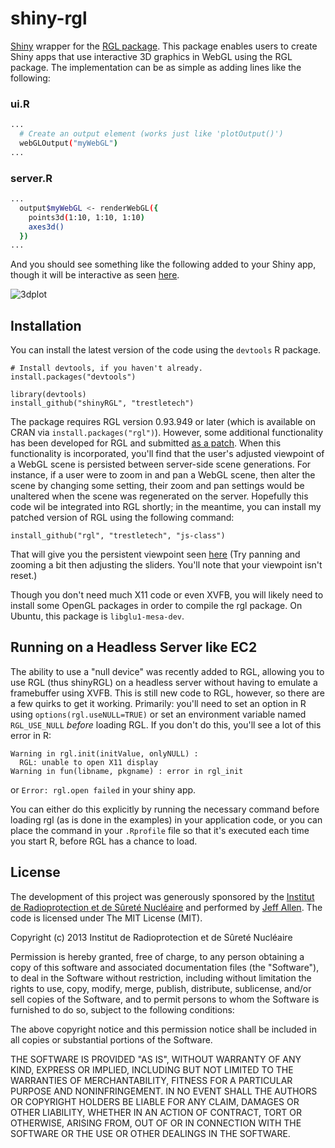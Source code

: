 shiny-rgl
=========

[Shiny](http://rstudio.com/shiny/) wrapper for the [RGL package](https://r-forge.r-project.org/projects/rgl/). This package enables users to create Shiny apps that use
interactive 3D graphics in WebGL using the RGL package. The implementation can
be as simple as adding lines like the following:

### ui.R

```bash
...
  # Create an output element (works just like 'plotOutput()')
  webGLOutput("myWebGL")
...
```

### server.R

```bash
...
  output$myWebGL <- renderWebGL({
    points3d(1:10, 1:10, 1:10)
    axes3d()
  })
...
```

And you should see something like the following added to your Shiny app, though it will be interactive as seen [here](http://trestletech.github.io/shinyRGL/).

![3dplot](http://trestletech.github.io/shinyRGL/images/3dplot.png)

Installation
------------

You can install the latest version of the code using the `devtools` R package.

```
# Install devtools, if you haven't already.
install.packages("devtools")

library(devtools)
install_github("shinyRGL", "trestletech")
```

The package requires RGL version 0.93.949 or later (which is available on CRAN
via `install.packages("rgl")`). However, some additional functionality has been
developed for RGL and submitted [as a patch](https://r-forge.r-project.org/tracker/index.php?func=detail&aid=4877&group_id=234&atid=948). When this functionality is
incorporated, you'll find that the user's adjusted viewpoint of a WebGL scene
is persisted between server-side scene generations. For instance, if a user were
to zoom in and pan a WebGL scene, then alter the scene by changing some setting,
their zoom and pan settings would be unaltered when the scene was regenerated on 
the server. Hopefully this code wil be integrated into RGL shortly; in the
meantime, you can install my patched version of RGL using the following command:

```
install_github("rgl", "trestletech", "js-class")
```

That will give you the persistent viewpoint seen 
[here](http://spark.rstudio.com/trestletech/3dscatter/) (Try panning and zooming a 
bit then adjusting the sliders. You'll note that your viewpoint isn't reset.)

Though you don't need much X11 code or even XVFB, you will likely need to install
some OpenGL packages in order to compile the rgl package. On Ubuntu, this package
is `libglu1-mesa-dev`.

Running on a Headless Server like EC2
--------------------------------------

The ability to use a "null device" was recently added to RGL, allowing you to
use RGL (thus shinyRGL) on a headless server without having to emulate a
framebuffer using XVFB. This is still new code to RGL, however, so there are a
few quirks to get it working. Primarily: you'll need to set an option in R using
`options(rgl.useNULL=TRUE)` or set an environment variable named `RGL_USE_NULL`
*before* loading RGL. If you don't do this, you'll see a lot of this error in R:

```
Warning in rgl.init(initValue, onlyNULL) :
  RGL: unable to open X11 display
Warning in fun(libname, pkgname) : error in rgl_init
```

or `Error: rgl.open failed` in your shiny app. 

You can either do this explicitly by running the necessary command before 
loading rgl (as is done in the examples) in your application code,
or you can place the command in your `.Rprofile` file so that it's executed
each time you start R, before RGL has a chance to load.

License
-------

The development of this project was generously sponsored by the [Institut de 
Radioprotection et de Sûreté Nucléaire](http://www.irsn.fr/EN/Pages/home.aspx) 
and performed by [Jeff Allen](http://trestletech.com). The code is
licensed under The MIT License (MIT).

Copyright (c) 2013 Institut de Radioprotection et de Sûreté Nucléaire

Permission is hereby granted, free of charge, to any person obtaining a copy
of this software and associated documentation files (the "Software"), to deal
in the Software without restriction, including without limitation the rights
to use, copy, modify, merge, publish, distribute, sublicense, and/or sell
copies of the Software, and to permit persons to whom the Software is
furnished to do so, subject to the following conditions:

The above copyright notice and this permission notice shall be included in
all copies or substantial portions of the Software.

THE SOFTWARE IS PROVIDED "AS IS", WITHOUT WARRANTY OF ANY KIND, EXPRESS OR
IMPLIED, INCLUDING BUT NOT LIMITED TO THE WARRANTIES OF MERCHANTABILITY,
FITNESS FOR A PARTICULAR PURPOSE AND NONINFRINGEMENT. IN NO EVENT SHALL THE
AUTHORS OR COPYRIGHT HOLDERS BE LIABLE FOR ANY CLAIM, DAMAGES OR OTHER
LIABILITY, WHETHER IN AN ACTION OF CONTRACT, TORT OR OTHERWISE, ARISING FROM,
OUT OF OR IN CONNECTION WITH THE SOFTWARE OR THE USE OR OTHER DEALINGS IN
THE SOFTWARE.
